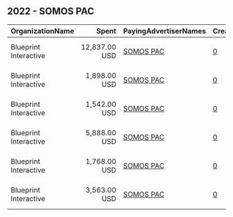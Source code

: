 ## 2022 - SOMOS PAC 
|OrganizationName|Spent|PayingAdvertiserNames|CreativeUrls|Impressions|Genders|AgeBrackets|CountryCodes|BillingAddresses|CandidateBallotInformation|
|:---|---:|:---|:---|---:|:---|:---|:---|:---|:---|
|Blueprint Interactive|12,837.00 USD|[SOMOS PAC](2022/SOMOS_PAC.md)|[0](https://www.snap.com/political-ads/asset/e03ac1d31e7d96924e7c99554128e3679181f30100f2b360324df48e947722b2?mediaType=mp4)|583,119||18+|united states|"1730 Rhode Island Ave NW Suite 1014,Washington,20036,US"||
|Blueprint Interactive|1,898.00 USD|[SOMOS PAC](2022/SOMOS_PAC.md)|[0](https://www.snap.com/political-ads/asset/e826ce0df779f38bd2244105e5b0a3d2e295c067d916d1dd2c61a8c64cefd11f?mediaType=mp4)|96,037||18+|united states|"1730 Rhode Island Ave NW Suite 1014,Washington,20036,US"||
|Blueprint Interactive|1,542.00 USD|[SOMOS PAC](2022/SOMOS_PAC.md)|[0](https://www.snap.com/political-ads/asset/cb396c7839d00ae93607742222e3a1928dbc496e7c93f25660b0e076ff5fa9eb?mediaType=mp4)|100,675||18+|united states|"1730 Rhode Island Ave NW Suite 1014,Washington,20036,US"||
|Blueprint Interactive|5,888.00 USD|[SOMOS PAC](2022/SOMOS_PAC.md)|[0](https://www.snap.com/political-ads/asset/216f45476d968150fd2b23284369c785e5cc08ac21500eaad17f7df579602351?mediaType=mp4)|380,959||18+|united states|"1730 Rhode Island Ave NW Suite 1014,Washington,20036,US"||
|Blueprint Interactive|1,768.00 USD|[SOMOS PAC](2022/SOMOS_PAC.md)|[0](https://www.snap.com/political-ads/asset/88369613c004ee6cd5a99e46b7f19c5b4f01ae2449c2d4daa910f844d87869d2?mediaType=mp4)|134,046||18+|united states|"1730 Rhode Island Ave NW Suite 1014,Washington,20036,US"||
|Blueprint Interactive|3,563.00 USD|[SOMOS PAC](2022/SOMOS_PAC.md)|[0](https://www.snap.com/political-ads/asset/3be1995c19d8a2d05465ec151bdc4c15e1154c57a1d08211840c44700742d334?mediaType=mp4)|182,208||18+|united states|"1730 Rhode Island Ave NW Suite 1014,Washington,20036,US"||
